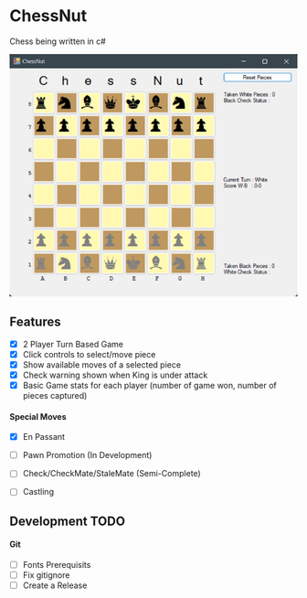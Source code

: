 # ChessNut
Chess being written in c#

<p float="left">
  <img src="assets/screenshots/screenshot10.png" width="600" />
</p>

## Features
* [x] 2 Player Turn Based Game
* [x] Click controls to select/move piece
* [x] Show available moves of a selected piece
* [x] Check warning shown when King is under attack
* [x] Basic Game stats for each player (number of game won, number of pieces captured)

#### Special Moves
* [x] En Passant
* [ ] Pawn Promotion (In Development)
* [ ] Check/CheckMate/StaleMate (Semi-Complete)
* [ ] Castling


## Development TODO
#### Git
* [ ] Fonts Prerequisits
* [ ] Fix gitignore
* [ ] Create a Release 
